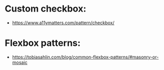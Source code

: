 # Custom checkbox:
- https://www.a11ymatters.com/pattern/checkbox/

# Flexbox patterns:
- https://tobiasahlin.com/blog/common-flexbox-patterns/#masonry-or-mosaic
